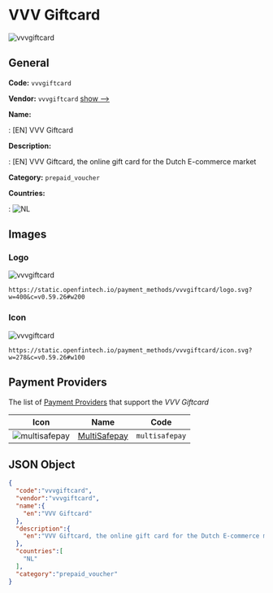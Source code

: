 
# VVV Giftcard 
![vvvgiftcard](https://static.openfintech.io/payment_methods/vvvgiftcard/logo.svg?w=400&c=v0.59.26#w200)  

## General 
**Code:** `vvvgiftcard` 
 
**Vendor:** `vvvgiftcard` [show -->](/vendors/vvvgiftcard/) 
 
**Name:** 
 
:	[EN] VVV Giftcard 
 
**Description:** 
 
: [EN] VVV Giftcard, the online gift card for the Dutch E-commerce market 
 
**Category:** `prepaid_voucher` 
 
**Countries:** 
 
:	![NL](https://cdnjs.cloudflare.com/ajax/libs/flag-icon-css/3.3.0/flags/4x3/nl.svg#w24)  

## Images 

### Logo 
![vvvgiftcard](https://static.openfintech.io/payment_methods/vvvgiftcard/logo.svg?w=400&c=v0.59.26#w200)  

```
https://static.openfintech.io/payment_methods/vvvgiftcard/logo.svg?w=400&c=v0.59.26#w200
```  

### Icon 
![vvvgiftcard](https://static.openfintech.io/payment_methods/vvvgiftcard/icon.svg?w=278&c=v0.59.26#w100)  

```
https://static.openfintech.io/payment_methods/vvvgiftcard/icon.svg?w=278&c=v0.59.26#w100
```  

## Payment Providers 
 
The list of [Payment Providers](/payment-providers/) that support the _VVV Giftcard_ 

|Icon|Name|Code| 
|:---:|:---:|:---:| 
|![multisafepay](https://static.openfintech.io/payment_providers/multisafepay/icon.svg?w=278&c=v0.59.26#w100) |[MultiSafepay](/payment-providers/multisafepay/)|`multisafepay`| 
 

## JSON Object 

```json
{
  "code":"vvvgiftcard",
  "vendor":"vvvgiftcard",
  "name":{
    "en":"VVV Giftcard"
  },
  "description":{
    "en":"VVV Giftcard, the online gift card for the Dutch E-commerce market"
  },
  "countries":[
    "NL"
  ],
  "category":"prepaid_voucher"
}
```  

